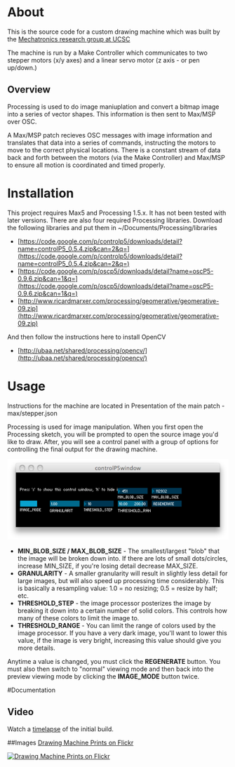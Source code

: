 # About
This is the source code for a custom drawing machine which was built by the [Mechatronics research group at UCSC](http://danm.ucsc.edu/web/Mechatronics)

The machine is run by a Make Controller which communicates to two stepper motors (x/y axes) and a linear servo motor (z axis - or pen up/down.)

## Overview
Processing is used to do image maniuplation and convert a bitmap image into a series of vector shapes. This information is then sent to Max/MSP over OSC.

A Max/MSP patch recieves OSC messages with image information and translates that data into a series of commands, instructing the motors to move to the correct physical locations.
There is a constant stream of data back and forth between the motors (via the Make Controller) and Max/MSP to ensure all motion is coordinated and timed properly.

# Installation

This project requires Max5 and Processing 1.5.x. It has not been tested with later versions. There are also four required Processing libraries. Download the following libraries and put them in ~/Documents/Processing/libraries

* [https://code.google.com/p/controlp5/downloads/detail?name=controlP5_0.5.4.zip&can=2&q=](https://code.google.com/p/controlp5/downloads/detail?name=controlP5_0.5.4.zip&can=2&q=)
* [https://code.google.com/p/oscp5/downloads/detail?name=oscP5-0.9.6.zip&can=1&q=](https://code.google.com/p/oscp5/downloads/detail?name=oscP5-0.9.6.zip&can=1&q=)
* [http://www.ricardmarxer.com/processing/geomerative/geomerative-09.zip](http://www.ricardmarxer.com/processing/geomerative/geomerative-09.zip)

And then follow the instructions here to install OpenCV

* [http://ubaa.net/shared/processing/opencv/](http://ubaa.net/shared/processing/opencv/)

# Usage

Instructions for the machine are located in Presentation of the main patch - max/stepper.json

Processing is used for image manipulation. When you first open the Processing sketch, you will be prompted to open the source image you'd like to draw.
After, you will see a control panel with a group of options for controlling the final output for the drawing machine.

![Processing Control Panel](/ProcessingControls.png "Processing Control Panel")

* **MIN_BLOB_SIZE / MAX_BLOB_SIZE** - The smallest/largest "blob" that the image will be broken down into. If there are lots of small dots/circles, increase MIN_SIZE, if you're losing detail decrease MAX_SIZE.
* **GRANULARITY** - A smaller granularity will result in slightly less detail for large images, but will also speed up processing time considerably. This is basically a resampling value: 1.0 = no resizing; 0.5 = resize by half; etc.
* **THRESHOLD_STEP** - the image processor posterizes the image by breaking it down into a certain number of solid colors. This controls how many of these colors to limit the image to.
* **THRESHOLD_RANGE** - You can limit the range of colors used by the image processor. If you have a very dark image, you'll want to lower this value, if the image is very bright, increasing this value should give you more details.

Anytime a value is changed, you must click the **REGENERATE** button. You must also then switch to "normal" viewing mode and then back into the preview viewing mode by clicking the **IMAGE_MODE** button twice.


#Documentation

## Video
Watch a [timelapse][] of the initial build.

##Images
[Drawing Machine Prints on Flickr][flickr link]

[![Drawing Machine Prints on Flickr][flickr image]][flickr link]

  [timelapse]: https://vimeo.com/28810990
  [flickr link]: http://www.flickr.com/photos/jessefulton/sets/72157629021647557
  [flickr image]: http://farm8.staticflickr.com/7172/6758645323_86f0969b66.jpg (Yager)
